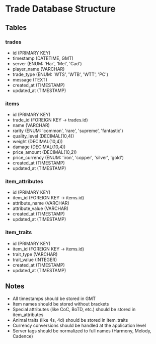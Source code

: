 # Trade Database Structure

## Tables

### trades
- id (PRIMARY KEY)
- timestamp (DATETIME, GMT)
- server (ENUM: 'Har', 'Mel', 'Cad')
- player_name (VARCHAR)
- trade_type (ENUM: 'WTS', 'WTB', 'WTT', 'PC')
- message (TEXT)
- created_at (TIMESTAMP)
- updated_at (TIMESTAMP)

### items
- id (PRIMARY KEY)
- trade_id (FOREIGN KEY -> trades.id)
- name (VARCHAR)
- rarity (ENUM: 'common', 'rare', 'supreme', 'fantastic')
- quality_level (DECIMAL(10,4))
- weight (DECIMAL(10,4))
- damage (DECIMAL(10,4))
- price_amount (DECIMAL(10,2))
- price_currency (ENUM: 'iron', 'copper', 'silver', 'gold')
- created_at (TIMESTAMP)
- updated_at (TIMESTAMP)

### item_attributes
- id (PRIMARY KEY)
- item_id (FOREIGN KEY -> items.id)
- attribute_name (VARCHAR)
- attribute_value (VARCHAR)
- created_at (TIMESTAMP)
- updated_at (TIMESTAMP)

### item_traits
- id (PRIMARY KEY)
- item_id (FOREIGN KEY -> items.id)
- trait_type (VARCHAR)
- trait_value (INTEGER)
- created_at (TIMESTAMP)
- updated_at (TIMESTAMP)

## Notes
- All timestamps should be stored in GMT
- Item names should be stored without brackets
- Special attributes (like CoC, BoTD, etc.) should be stored in item_attributes
- Animal traits (like 4s, 4d) should be stored in item_traits
- Currency conversions should be handled at the application level
- Server tags should be normalized to full names (Harmony, Melody, Cadence)
